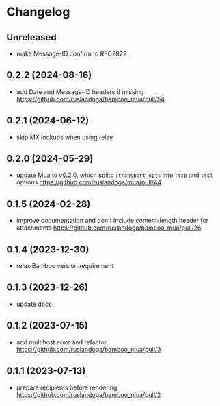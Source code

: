 # Changelog

## Unreleased

- make Message-ID confirm to RFC2822

## 0.2.2 (2024-08-16)

- add Date and Message-ID headers if missing https://github.com/ruslandoga/bamboo_mua/pull/54

## 0.2.1 (2024-06-12)

- skip MX lookups when using relay

## 0.2.0 (2024-05-29)

- update Mua to v0.2.0, which splits `:transport_opts` into `:tcp` and `:ssl` options https://github.com/ruslandoga/mua/pull/44

## 0.1.5 (2024-02-28)

- improve documentation and don't include content-length header for attachments https://github.com/ruslandoga/bamboo_mua/pull/26

## 0.1.4 (2023-12-30)

- relax Bamboo version requirement

## 0.1.3 (2023-12-26)

- update docs

## 0.1.2 (2023-07-15)

- add multihost error and refactor https://github.com/ruslandoga/bamboo_mua/pull/3

## 0.1.1 (2023-07-13)

- prepare recipients before rendering https://github.com/ruslandoga/bamboo_mua/pull/2
